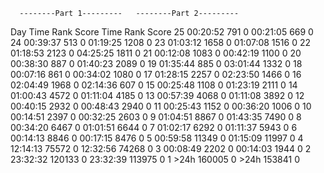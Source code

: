       --------Part 1---------   --------Part 2---------
Day       Time    Rank  Score       Time    Rank  Score
 25   00:20:52     791      0   00:21:05     669      0
 24   00:39:37     513      0   01:19:25    1208      0
 23   01:03:12    1658      0   01:07:08    1516      0
 22   01:18:53    2123      0   04:25:25    1811      0
 21   00:12:08    1083      0   00:42:19    1100      0
 20   00:38:30     887      0   01:40:23    2089      0
 19   01:35:44     885      0   03:01:44    1332      0
 18   00:07:16     861      0   00:34:02    1080      0
 17   01:28:15    2257      0   02:23:50    1466      0
 16   02:04:49    1968      0   02:14:36     607      0
 15   00:25:48    1108      0   01:23:19    2111      0
 14   01:00:43    4572      0   01:11:04    4185      0
 13   00:57:39    4068      0   01:11:08    3892      0
 12   00:40:15    2932      0   00:48:43    2940      0
 11   00:25:43    1152      0   00:36:20    1006      0
 10   00:14:51    2397      0   00:32:25    2603      0
  9   01:04:51    8867      0   01:43:35    7490      0
  8   00:34:20    6467      0   01:01:51    6644      0
  7   01:02:17    6292      0   01:11:37    5943      0
  6   00:14:13    8846      0   00:17:15    8476      0
  5   00:59:58   11349      0   01:15:09   11997      0
  4   12:14:13   75572      0   12:32:56   74268      0
  3   00:08:49    2202      0   00:14:03    1944      0
  2   23:32:32  120133      0   23:32:39  113975      0
  1       >24h  160005      0       >24h  153841      0